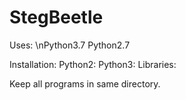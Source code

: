 # StegBeetle
Uses:
\nPython3.7
Python2.7
<insert python libraries here>


Installation:
Python2:
Python3:
Libraries:
<install python and all libraries>
 
Keep all programs in same directory.
